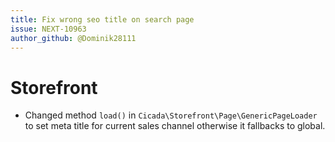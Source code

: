 ```yaml
---
title: Fix wrong seo title on search page
issue: NEXT-10963
author_github: @Dominik28111
---
```

# Storefront
*  Changed method `load()` in `Cicada\Storefront\Page\GenericPageLoader` to set meta title for current sales channel otherwise it fallbacks to global. 
